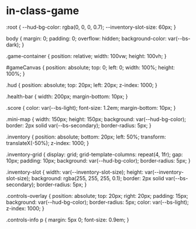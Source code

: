 # in-class-game
:root {
    --hud-bg-color: rgba(0, 0, 0, 0.7);
    --inventory-slot-size: 60px;
}

body {
    margin: 0;
    padding: 0;
    overflow: hidden;
    background-color: var(--bs-dark);
}

.game-container {
    position: relative;
    width: 100vw;
    height: 100vh;
}

#gameCanvas {
    position: absolute;
    top: 0;
    left: 0;
    width: 100%;
    height: 100%;
}

.hud {
    position: absolute;
    top: 20px;
    left: 20px;
    z-index: 1000;
}

.health-bar {
    width: 200px;
    margin-bottom: 10px;
}

.score {
    color: var(--bs-light);
    font-size: 1.2em;
    margin-bottom: 10px;
}

.mini-map {
    width: 150px;
    height: 150px;
    background: var(--hud-bg-color);
    border: 2px solid var(--bs-secondary);
    border-radius: 5px;
}

.inventory {
    position: absolute;
    bottom: 20px;
    left: 50%;
    transform: translateX(-50%);
    z-index: 1000;
}

.inventory-grid {
    display: grid;
    grid-template-columns: repeat(4, 1fr);
    gap: 10px;
    padding: 10px;
    background: var(--hud-bg-color);
    border-radius: 5px;
}

.inventory-slot {
    width: var(--inventory-slot-size);
    height: var(--inventory-slot-size);
    background: rgba(255, 255, 255, 0.1);
    border: 2px solid var(--bs-secondary);
    border-radius: 5px;
}

.controls-overlay {
    position: absolute;
    top: 20px;
    right: 20px;
    padding: 15px;
    background: var(--hud-bg-color);
    border-radius: 5px;
    color: var(--bs-light);
    z-index: 1000;
}

.controls-info p {
    margin: 5px 0;
    font-size: 0.9em;
}
